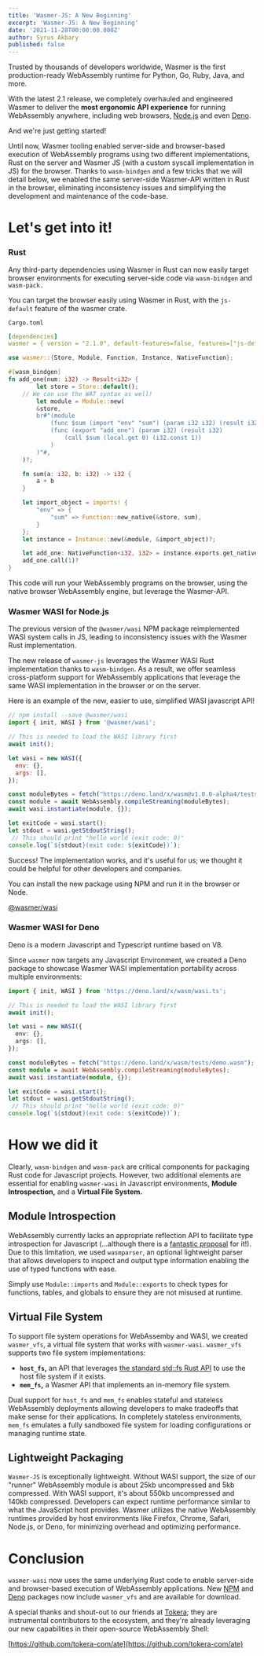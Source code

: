 ```yaml
---
title: 'Wasmer-JS: A New Beginning'
excerpt: 'Wasmer-JS: A New Beginning'
date: '2021-11-28T00:00:00.000Z'
author: Syrus Akbary
published: false
---
```


Trusted by thousands of developers worldwide, Wasmer is the first production-ready WebAssembly runtime for Python, Go, Ruby, Java, and more.

With the latest 2.1 release, we completely overhauled and engineered Wasmer to deliver the **most ergonomic API experience** for running WebAssembly anywhere, including web browsers, [Node.js](https://nodejs.dev/) and even [Deno](https://deno.land/).

And we're just getting started!

Until now, Wasmer tooling enabled server-side and browser-based execution of WebAssembly programs using two different implementations, Rust on the server and Wasmer JS (with a custom syscall implementation in JS) for the browser. Thanks to `wasm-bindgen` and a few tricks that we will detail below, we enabled the same server-side Wasmer-API written in Rust in the browser, eliminating inconsistency issues and simplifying the development and maintenance of the code-base.

# Let's get into it!

### Rust

Any third-party dependencies using Wasmer in Rust can now easily target browser environments for executing server-side code via `wasm-bindgen` and `wasm-pack.`

You can target the browser easily using Wasmer in Rust, with the `js-default` feature of the wasmer crate.

`Cargo.toml`

```yaml
[dependencies]
wasmer = { version = "2.1.0", default-features=false, features=["js-default"]}
```

```rust
use wasmer::{Store, Module, Function, Instance, NativeFunction};

#[wasm_bindgen]
fn add_one(num: i32) -> Result<i32> {
		let store = Store::default();
    // We can use the WAT syntax as well!
		let module = Module::new(
        &store,
        br#"(module
            (func $sum (import "env" "sum") (param i32 i32) (result i32))
            (func (export "add_one") (param i32) (result i32)
                (call $sum (local.get 0) (i32.const 1))
            )
        )"#,
    )?;

    fn sum(a: i32, b: i32) -> i32 {
        a + b
    }

    let import_object = imports! {
        "env" => {
            "sum" => Function::new_native(&store, sum),
        }
    };
    let instance = Instance::new(&module, &import_object)?;

    let add_one: NativeFunction<i32, i32> = instance.exports.get_native_function("add_one")?;
    add_one.call(1)?
}
```

This code will run your WebAssembly programs on the browser, using the native browser WebAssembly engine, but leverage the Wasmer-API.

### Wasmer WASI for Node.js

The previous version of the `@wasmer/wasi` NPM package reimplemented WASI system calls in JS, leading to inconsistency issues with the Wasmer Rust implementation.

The new release of `wasmer-js` leverages the Wasmer WASI Rust implementation thanks to `wasm-bindgen`. As a result, we offer seamless cross-platform support for WebAssembly applications that leverage the same WASI implementation in the browser or on the server.

Here is an example of the new, easier to use, simplified WASI javascript API!

```js
// npm install --save @wasmer/wasi
import { init, WASI } from '@wasmer/wasi';

// This is needed to load the WASI library first
await init();

let wasi = new WASI({
  env: {},
  args: [],
});

const moduleBytes = fetch("https://deno.land/x/wasm@v1.0.0-alpha4/tests/demo.wasm");
const module = await WebAssembly.compileStreaming(moduleBytes);
await wasi.instantiate(module, {});

let exitCode = wasi.start();
let stdout = wasi.getStdoutString();
 // This should print "hello world (exit code: 0)"
console.log(`${stdout}(exit code: ${exitCode})`);
```

Success! The implementation works, and it's useful for us; we thought it could be helpful for other developers and companies.

You can install the new package using NPM and run it in the browser or Node.

[@wasmer/wasi](https://www.npmjs.com/package/@wasmer/wasi)

### Wasmer WASI for Deno

Deno is a modern Javascript and Typescript runtime based on V8.

Since `wasmer` now targets any Javascript Environment, we created a Deno package to showcase Wasmer WASI implementation portability across multiple environments:

```ts
import { init, WASI } from 'https://deno.land/x/wasm/wasi.ts';

// This is needed to load the WASI library first
await init();

let wasi = new WASI({
  env: {},
  args: [],
});

const moduleBytes = fetch("https://deno.land/x/wasm/tests/demo.wasm");
const module = await WebAssembly.compileStreaming(moduleBytes);
await wasi.instantiate(module, {});

let exitCode = wasi.start();
let stdout = wasi.getStdoutString();
 // This should print "hello world (exit code: 0)"
console.log(`${stdout}(exit code: ${exitCode})`);
```

# How we did it

Clearly, `wasm-bindgen` and `wasm-pack` are critical components for packaging Rust code for Javascript projects. However, two additional elements are essential for enabling `wasmer-wasi` in Javascript environments, **Module Introspection,** and a **Virtual File System.**

## Module Introspection

WebAssembly currently lacks an appropriate reflection API to facilitate type introspection for Javascript (...although there is a [fantastic proposal](https://github.com/WebAssembly/js-types/blob/master/proposals/js-types/Overview.md) for it!). Due to this limitation, we used `wasmparser`, an optional lightweight parser that allows developers to inspect and output type information enabling the use of typed functions with ease.

Simply use `Module::imports` and `Module::exports` to check types for functions, tables, and globals to ensure they are not misused at runtime.

## Virtual File System

To support file system operations for WebAssemby and WASI, we created `wasmer_vfs`, a virtual file system that works with `wasmer-wasi`. `wasmer_vfs` supports two file system implementations:

- **`host_fs`,** an API that leverages [the standard std::fs Rust API](https://doc.rust-lang.org/std/fs/) to use the host file system if it exists.
- **`mem_fs`,** a Wasmer API that implements an in-memory file system.

Dual support for `host_fs` and `mem_fs` enables stateful and stateless WebAssembly deployments allowing developers to make tradeoffs that make sense for their applications. In completely stateless environments, `mem_fs` emulates a fully sandboxed file system for loading configurations or managing runtime state.

## Lightweight Packaging

`Wasmer-JS` is exceptionally lightweight. Without WASI support, the size of our "runner" WebAssembly module is about 25kb uncompressed and 5kb compressed. With WASI support, it's about 550kb uncompressed and 140kb compressed. Developers can expect runtime performance similar to what the JavaScript host provides. Wasmer utilizes the native WebAssembly runtimes provided by host environments like Firefox, Chrome, Safari, Node.js, or Deno, for minimizing overhead and optimizing performance.

# Conclusion

`wasmer-wasi` now uses the same underlying Rust code to enable server-side and browser-based execution of WebAssembly applications. New [NPM](https://www.npmjs.com/package/@wasmer/wasi) and [Deno](https://deno.land/x/wasm) packages now include `wasmer_vfs` and are available for download.

A special thanks and shout-out to our friends at [Tokera](https://tokera.com/); they are instrumental contributors to the ecosystem, and they're already leveraging our new capabilities in their open-source WebAssembly Shell:

[https://github.com/tokera-com/ate](https://github.com/tokera-com/ate)
